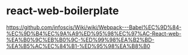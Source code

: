 # react-web-boilerplate
https://github.com/infoscis/Wiki/wiki/Webpack---Babel%EC%9D%84-%EC%9D%B4%EC%9A%A9%ED%95%98%EC%97%AC-React-web-%EA%B0%9C%EB%B0%9C-%ED%99%98%EA%B2%BD-%EA%B5%AC%EC%84%B1-%ED%95%98%EA%B8%B0
